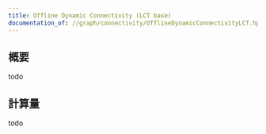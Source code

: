 ```yaml
---
title: Offline Dynamic Connectivity (LCT base)
documentation_of: //graph/connectivity/OfflineDynamicConnectivityLCT.hpp
---
```


## 概要

todo

## 計算量
todo